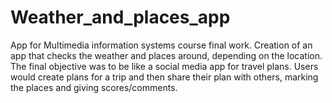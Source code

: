 # Weather_and_places_app
App for Multimedia information systems course final work. Creation of an app that checks the weather and places around, depending on the location. The final objective was to be like a social media app for travel plans. Users would create plans for a trip and then share their plan with others, marking the places and giving scores/comments.
